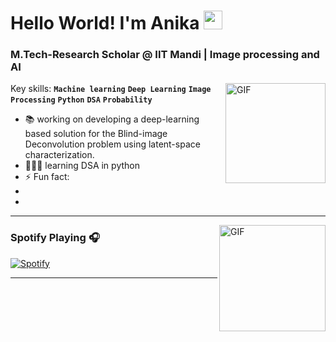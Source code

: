 # Hello World! I'm Anika <img width="30px" src="https://media.tenor.com/images/3b388fe03da271d2674faf85eb7c3fcd/tenor.gif" />
### M.Tech-Research Scholar @ IIT Mandi | Image processing and AI

<img align="right" alt="GIF" height="160px" src="https://media.giphy.com/media/du3J3cXyzhj75IOgvA/giphy.gif">

Key skills:
**`Machine learning`**
**`Deep Learning`**
**`Image Processing`**
**`Python`**
**`DSA`**
**`Probability`**

- 📚 working on developing a deep-learning based solution for the Blind-image Deconvolution problem using latent-space characterization.
- 👩🏻‍💻 learning DSA in python
- ⚡ Fun fact:
-
- 
---

<img align="right" alt="GIF" height="170px" src="https://media.giphy.com/media/J5B1Y8QZnzXXbLQIBu/giphy.gif" />

### Spotify Playing 🎧
[![Spotify](https://novatorem.bgstatic.vercel.app/api/spotify)](https://open.spotify.com/user/31zgg7quj3teuxf3mppylkxgip3q)

---

<!--

**anika81199/anika81199** is a ✨ _special_ ✨ repository because its `README.md` (this file) appears on your GitHub profile.

Here are some ideas to get you started:

- 🔭 I’m currently working on ...
- 🌱 I’m currently learning ...
- 👯 I’m looko collaborate on ...
- 🤔 I’m looking for help with ...
- 💬 Ask me about ...
- 📫 How to reach me: ...
- 😄 Pronouns: ...
- ⚡ Fun fact: ...
-->
